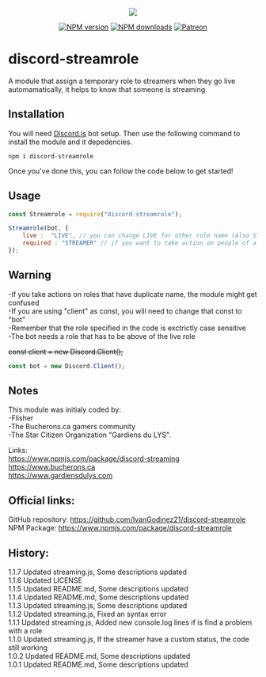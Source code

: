 <p align="center"><a href="https://nodei.co/npm/discord-streamrole/"><img src="https://nodei.co/npm/discord-streamrole.png"></a></p>
<p align="center">
<a href="https://www.npmjs.com/package/discord-streamrole"><img src="https://img.shields.io/npm/v/discord-streamrole.svg?maxAge=3600" alt="NPM version" /></a>
<a href="https://www.npmjs.com/package/discord-streamrole"><img src="https://img.shields.io/npm/dt/discord-streamrole.svg?maxAge=3600" alt="NPM downloads" /></a>
<a href="https://www.patreon.com/iVan21"><img src="https://img.shields.io/badge/donate-patreon-F96854.svg" alt="Patreon" /></a>
</p>

# discord-streamrole
A module that assign a temporary role to streamers when they go live automamatically, it helps to know that someone is streaming

## Installation
You will need [Discord.js](https://discord.js.org/#/) bot setup.
Then use the following command to install the module and it depedencies.

```
npm i discord-streamrole
``` 

Once you've done this, you can follow the code below to get started!

## Usage
```js
const Streamrole = require("discord-streamrole");

Streamrole(bot, {
	live :  "LIVE", // you can change LIVE for other role name (Also STREAMER in the next line)
	required : "STREAMER" // if you want to take action on people of a specific role (remember  adding the comma after "LIVE")
});
```

## Warning
-If you take actions on roles that have duplicate name, the module might get confused   
-If you are using "client" as const, you will need to change that const to "bot"   
-Remember that the role specified in the code is exctrictly case sensitive   
-The bot needs a role that has to be above of the live role

~~const client = new Discord.Client();~~
```js
const bot = new Discord.Client();
```

## Notes
This module was initialy coded by:  
-Flisher   
-The Bucherons.ca gamers community   
-The Star Citizen Organization "Gardiens du LYS".   
  
Links:  
https://www.npmjs.com/package/discord-streaming   
https://www.bucherons.ca   
https://www.gardiensdulys.com   

## Official links:
GitHub repository: https://github.com/IvanGodinez21/discord-streamrole   
NPM Package: https://www.npmjs.com/package/discord-streamrole   


## History:  
1.1.7 Updated streaming.js, Some descriptions updated   
1.1.6 Updated LICENSE   
1.1.5 Updated README.md, Some descriptions updated   
1.1.4 Updated README.md, Some descriptions updated   
1.1.3 Updated streaming.js, Some descriptions updated   
1.1.2 Updated streaming.js, Fixed an syntax error   
1.1.1 Updated streaming.js, Added new console.log lines if is find a problem with a role   
1.1.0 Updated streaming.js, If the streamer have a custom status, the code still working   
1.0.2 Updated README.md, Some descriptions updated   
1.0.1 Updated README.md, Some descriptions updated   
